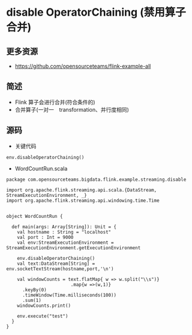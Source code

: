 # disable OperatorChaining (禁用算子合并)

## 更多资源
- https://github.com/opensourceteams/flink-example-all

## 简述
- Flink 算子会进行合并(符合条件的)
- 合并算子(一对一　transformation、并行度相同)


## 源码
- 关键代码
```aidl
env.disableOperatorChaining()
```

- WordCountRun.scala
```
package com.opensourceteams.bigdata.flink.example.streaming.disable

import org.apache.flink.streaming.api.scala.{DataStream, StreamExecutionEnvironment, _}
import org.apache.flink.streaming.api.windowing.time.Time


object WordCountRun {

  def main(args: Array[String]): Unit = {
    val hostname : String = "localhost"
    val port : Int = 9000
    val env:StreamExecutionEnvironment = StreamExecutionEnvironment.getExecutionEnvironment

    env.disableOperatorChaining()
    val text:DataStream[String] = env.socketTextStream(hostname,port,'\n')

    val windowCounts = text.flatMap{ w => w.split("\\s")}
                        .map{w =>(w,1)}
      .keyBy(0)
      .timeWindow(Time.milliseconds(100))
      .sum(1)
    windowCounts.print()

    env.execute("test")
  }
}

```
